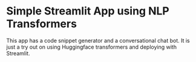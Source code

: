 # Simple Streamlit App using NLP Transformers

This app has a code snippet generator and a conversational chat bot.
It is just a try out on using Huggingface transformers and deploying with Streamlit.
